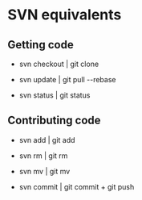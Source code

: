 # SVN equivalents



## Getting code

* svn checkout | git clone

* svn update | git pull --rebase

* svn status | git status


## Contributing code 
* svn add | git add

* svn rm | git rm

* svn mv | git mv

* svn commit | git commit + git push
